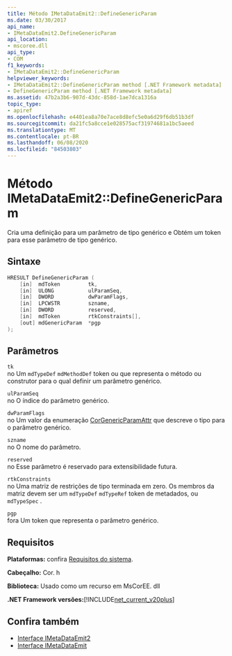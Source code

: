 ```yaml
---
title: Método IMetaDataEmit2::DefineGenericParam
ms.date: 03/30/2017
api_name:
- IMetaDataEmit2.DefineGenericParam
api_location:
- mscoree.dll
api_type:
- COM
f1_keywords:
- IMetaDataEmit2::DefineGenericParam
helpviewer_keywords:
- IMetaDataEmit2::DefineGenericParam method [.NET Framework metadata]
- DefineGenericParam method [.NET Framework metadata]
ms.assetid: 47b2a3b6-907d-43dc-858d-1ae7dca1316a
topic_type:
- apiref
ms.openlocfilehash: e4401ea8a70e7ace8d8efc5e0a6d29f6db51b3df
ms.sourcegitcommit: da21fc5a8cce1e028575acf31974681a1bc5aeed
ms.translationtype: MT
ms.contentlocale: pt-BR
ms.lasthandoff: 06/08/2020
ms.locfileid: "84503803"
---
```

# <a name="imetadataemit2definegenericparam-method"></a>Método IMetaDataEmit2::DefineGenericParam
Cria uma definição para um parâmetro de tipo genérico e Obtém um token para esse parâmetro de tipo genérico.  
  
## <a name="syntax"></a>Sintaxe  
  
```cpp  
HRESULT DefineGenericParam (
    [in]  mdToken         tk,
    [in]  ULONG           ulParamSeq,
    [in]  DWORD           dwParamFlags,
    [in]  LPCWSTR         szname,
    [in]  DWORD           reserved,
    [in]  mdToken         rtkConstraints[],
    [out] mdGenericParam  *pgp  
);  
```  
  
## <a name="parameters"></a>Parâmetros  
 `tk`  
 no Um `mdTypeDef` `mdMethodDef` token ou que representa o método ou construtor para o qual definir um parâmetro genérico.  
  
 `ulParamSeq`  
 no O índice do parâmetro genérico.  
  
 `dwParamFlags`  
 no Um valor da enumeração [CorGenericParamAttr](corgenericparamattr-enumeration.md) que descreve o tipo para o parâmetro genérico.  
  
 `szname`  
 no O nome do parâmetro.  
  
 `reserved`  
 no Esse parâmetro é reservado para extensibilidade futura.  
  
 `rtkConstraints`  
 no Uma matriz de restrições de tipo terminada em zero. Os membros da matriz devem ser um `mdTypeDef` `mdTypeRef` token de metadados, ou `mdTypeSpec` .  
  
 `pgp`  
 fora Um token que representa o parâmetro genérico.  
  
## <a name="requirements"></a>Requisitos  
 **Plataformas:** confira [Requisitos do sistema](../../get-started/system-requirements.md).  
  
 **Cabeçalho:** Cor. h  
  
 **Biblioteca:** Usado como um recurso em MsCorEE. dll  
  
 **.NET Framework versões:**[!INCLUDE[net_current_v20plus](../../../../includes/net-current-v20plus-md.md)]  
  
## <a name="see-also"></a>Confira também

- [Interface IMetaDataEmit2](imetadataemit2-interface.md)
- [Interface IMetaDataEmit](imetadataemit-interface.md)
